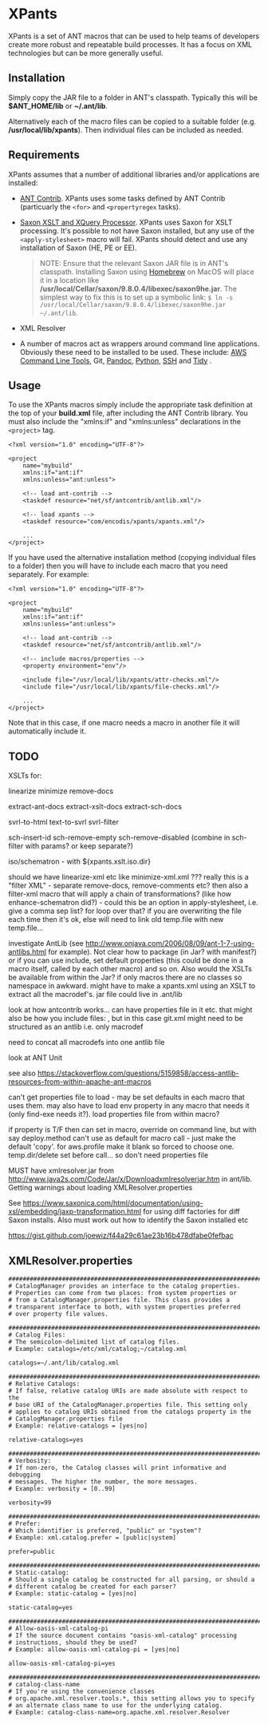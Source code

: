 # XPants

XPants is a set of ANT macros that can be used to help teams of developers create more robust and repeatable build processes. It has a focus on XML technologies but can be more generally useful.


## Installation

Simply copy the JAR file to a folder in ANT's classpath. Typically this will be **$ANT_HOME/lib** or **~/.ant/lib**.

Alternatively each of the macro files can be copied to a suitable folder (e.g. **/usr/local/lib/xpants**). Then individual files can be included as needed.


## Requirements

XPants assumes that a number of additional libraries and/or applications are installed:

*   [ANT Contrib](https://sourceforge.net/projects/ant-contrib/files/ant-contrib/1.0b3/ant-contrib-1.0b3-bin.zip/download). XPants uses some tasks defined by ANT Contrib (particuarly the `<for>` and `<propertyregex` tasks).

*   [Saxon XSLT and XQuery Processor](https://www.saxonica.com/products/products.xml). XPants uses Saxon for XSLT processing. It's possible to not have Saxon installed, but any use of the `<apply-stylesheet>` macro will fail. XPants should detect and use any installation of Saxon (HE, PE or EE).

    > NOTE: Ensure that the relevant Saxon JAR file is in ANT's classpath. Installing Saxon using [Homebrew](brew.sh) on MacOS will place it in a location like **/usr/local/Cellar/saxon/9.8.0.4/libexec/saxon9he.jar**. The simplest way to fix this is to set up a symbolic link: `$ ln -s /usr/local/Cellar/saxon/9.8.0.4/libexec/saxon9he.jar ~/.ant/lib`.

*   XML Resolver

*   A number of macros act as wrappers around command line applications. Obviously these need to be installed to be used. These include: [AWS Command Line Tools](https://aws.amazon.com/cli/), Git, [Pandoc](https://pandoc.org/), [Python](https://www.python.org/), [SSH](https://www.ssh.com/ssh/) and [Tidy](http://www.html-tidy.org/) .

## Usage

To use the XPants macros simply include the appropriate task definition at the top of your **build.xml** file, after including the ANT Contrib library. You must also include the "xmlns:if" and "xmlns:unless" declarations in the `<project>` tag.

```
<?xml version="1.0" encoding="UTF-8"?>

<project
    name="mybuild"
    xmlns:if="ant:if"
    xmlns:unless="ant:unless">

    <!-- load ant-contrib -->
    <taskdef resource="net/sf/antcontrib/antlib.xml"/>

    <!-- load xpants -->
    <taskdef resource="com/encodis/xpants/xpants.xml"/>

    ...
</project>
```

If you have used the alternative installation method (copying individual files to a folder) then you will have to include each macro that you need separately. For example:


```
<?xml version="1.0" encoding="UTF-8"?>

<project
    name="mybuild"
    xmlns:if="ant:if"
    xmlns:unless="ant:unless">

    <!-- load ant-contrib -->
    <taskdef resource="net/sf/antcontrib/antlib.xml"/>

    <!-- include macros/properties -->
    <property environment="env"/>

    <include file="/usr/local/lib/xpants/attr-checks.xml"/>
    <include file="/usr/local/lib/xpants/file-checks.xml"/>

    ...
</project>
```

Note that in this case, if one macro needs a macro in another file it will automatically include it.


## TODO

XSLTs for:

linearize
minimize
remove-docs

extract-ant-docs
extract-xslt-docs
extract-sch-docs

svrl-to-html
text-to-svrl
svrl-filter


sch-insert-id
sch-remove-empty
sch-remove-disabled (combine in sch-filter with params? or keep separate?)

iso/schematron - with ${xpants.xslt.iso.dir}

should we have linearize-xml etc like minimize-xml.xml ??? really this is a "filter XML" - separate
remove-docs, remove-comments etc? then also a filter-xml macro that will apply a chain of transformations? (like how enhance-schematron did?) - could this be an option in apply-stylesheet, i.e. give a comma sep list? for loop over that? if you are overwriting the file each time then it's ok, else will need to link old temp.file with new temp.file... 


investigate AntLib (see http://www.onjava.com/2006/08/09/ant-1-7-using-antlibs.html for example).
Not clear how to package (in Jar? with manifest?) or if you can use include, set default properties (this could be done in a macro itself, called by each other macro) and so on. Also would the XSLTs  be available from within the Jar? if only macros there are no classes so namespace in awkward. might have to make a xpants.xml using an XSLT to extract all the macrodef's. jar file could live in
.ant/lib

look at how antcontrib works... can have properties file in it etc. that might also be how you include files: <taskdef resource="com/encodis/xpants/git.xml"/>, but in this case git.xml might need to be structured as an antlib i.e. only macrodef

need to concat all macrodefs into one antlib file

look at ANT Unit

see also https://stackoverflow.com/questions/5159858/access-antlib-resources-from-within-apache-ant-macros

can't get properties file to load - may be set defaults in each macro that uses them.
may also have to load env property in any macro that needs it (only find-exe needs it?). load properties file from within macro?

if property is T/F then can set in macro, override on command line, but with say deploy.method can't use as default for macro call - just make the default 'copy'. for aws.profile make it blank so forced to choose one. temp.dir/delete set before call... so don't need properties file

MUST have xmlresolver.jar from http://www.java2s.com/Code/Jar/x/Downloadxmlresolverjar.htm in ant/lib. Getting warnings about loading XMLResolver.properties

See https://www.saxonica.com/html/documentation/using-xsl/embedding/jaxp-transformation.html for using diff factories for diff Saxon installs. Also must work out how to identify the Saxon installed etc

https://gist.github.com/joewiz/f44a29c61ae23b16b478dfabe0fefbac

## XMLResolver.properties

```
########################################################################
# CatalogManager provides an interface to the catalog properties.
# Properties can come from two places: from system properties or
# from a CatalogManager.properties file. This class provides a
# transparent interface to both, with system properties preferred
# over property file values.

#######################################################################
# Catalog Files:
# The semicolon-delimited list of catalog files.
# Example: catalogs=/etc/xml/catalog;~/catalog.xml

catalogs=~/.ant/lib/catalog.xml

#######################################################################
# Relative Catalogs:
# If false, relative catalog URIs are made absolute with respect to the
# base URI of the CatalogManager.properties file. This setting only
# applies to catalog URIs obtained from the catalogs property in the
# CatalogManager.properties file
# Example: relative-catalogs = [yes|no]

relative-catalogs=yes

#######################################################################
# Verbosity:
# If non-zero, the Catalog classes will print informative and debugging
# messages. The higher the number, the more messages.
# Example: verbosity = [0..99]

verbosity=99

#######################################################################
# Prefer:
# Which identifier is preferred, "public" or "system"?
# Example: xml.catalog.prefer = [public|system]

prefer=public

#######################################################################
# Static-catalog:
# Should a single catalog be constructed for all parsing, or should a
# different catalog be created for each parser?
# Example: static-catalog = [yes|no]

static-catalog=yes

#######################################################################
# Allow-oasis-xml-catalog-pi
# If the source document contains "oasis-xml-catalog" processing
# instructions, should they be used?
# Example: allow-oasis-xml-catalog-pi = [yes|no]

allow-oasis-xml-catalog-pi=yes

#######################################################################
# catalog-class-name
# If you're using the convenience classes
# org.apache.xml.resolver.tools.*, this setting allows you to specify
# an alternate class name to use for the underlying catalog.
# Example: catalog-class-name=org.apache.xml.resolver.Resolver
```


